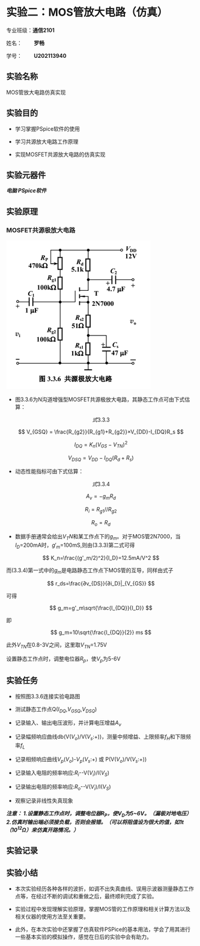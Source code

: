 # 实验二：MOS管放大电路（仿真）

专业班级：**通信2101**

姓名：        **罗畅**

学号：        **U202113940**

## 实验名称

MOS管放大电路仿真实现

## 实验目的

- 学习掌握PSpice软件的使用

- 学习共源放大电路工作原理

- 实现MOSFET共源放大电路的仿真实现

## 实验元器件

***电脑 PSpice软件***

## 实验原理

### MOSFET共源极放大电路

![](https://github.com/HUSTerCH/Base/raw/master/circuitDesign/ex2/%E5%AE%9E%E9%AA%8C%E5%8E%9F%E7%90%86_%E5%85%B1%E6%BA%90%E6%9E%81%E6%94%BE%E5%A4%A7%E7%94%B5%E8%B7%AF.png)

- 图3.3.6为N沟道增强型MOSFET共源极放大电路，其静态工作点可由下式估算：

$$
式3.3.3
$$

$$
V_{GSQ} = \frac{R_{g2}}{R_{g1}+R_{g2}}×V_{DD}-I_{DQ}R_s
$$

$$
I_{DQ}=K_n(V_{GS}-V_{TN})^2
$$

$$
V_{DSQ}=V_{DD}-I_{DQ}(R_d+R_s)
$$

- 动态性能指标可由下式估算：

$$
式3.3.4
$$

$$
A_v=-g_mR_d
$$

$$
R_i=R_{g1}//R_{g2}
$$

$$
R_o=R_d
$$

- 数据手册通常会给出$V_TN$和某工作点下的$g_m$。对于MOS管2N7000，当$I_D$=200mA时，$g'_m$=100mS,则由(3.3.3)第二式可得

$$
K_n=\frac{(g'_m/2)^2}{I_D}=12.5mA/V^2
$$

而(3.3.4)第一式中的$g_m$是电路静态工作点下MOS管的互导，同样由式子

$$
r_ds=\frac{∂v_{DS}}{∂i_D}|_{V_{GS}}
$$

可得

$$
g_m=g'_m\sqrt{\frac{I_{DQ}}{I_D}}
$$

即

$$
g_m=10\sqrt{\frac{I_{DQ}}{2}} ms
$$

此外$V_{TN}$在0.8-3V之间，这里取$V_{TN}$=1.75V

设置静态工作点时，调整电位器$R_p$，使$V_p$为5-6V

## 实验任务

- 按照图3.3.6连接实验电路图

- 测试静态工作点Q($I_{DQ}$,$V_{GSQ}$,$V_{DSQ}$)

- 记录输入、输出电压波形，并计算电压增益$A_v$

- 记录幅频响应曲线db(V($V_o$)/V($V_s$:+))，测量中频增益、上限频率$f_H$和下限频率$f_L$

- 记录相频响应曲线$V_p$($V_o$)-$V_p$($V_s$:+) 或 P(V($V_o$)/V($V_s$:+))

- 记录输入电阻的频率响应:$R_i$--V($V_i$)/I($V_S$)

- 记录输出电阻的频率响应:$R_o$--V($V_i$)/I($V_S$)

- 观察记录非线性失真现象

***注意：
1.设置静态工作点时，调整电位器$R_P$，使$V_D$为5~6V。（漏极对地电压）
2.仿真时输出端必须接负载，否则会报错。（可以将阻值设为很大的值，如1t（$10^{12}$Ω）来仿真开路情况。）***

## 实验记录

## 实验小结

- 本次实验经历各种各样的波折，如调不出失真曲线、误用示波器测量静态工作点等，在经过不断的调试和重做之后，最终顺利完成了实验。

- 实验过程中发现理解实验原理，掌握MOS管的工作原理和相关计算方法以及相关仪器的使用方法至关重要。

- 此外，在本次实验中还掌握了仿真软件PSPice的基本用法，学会了用其进行一些基本实验的模拟操作，感觉在日后的实验中会有助力。
